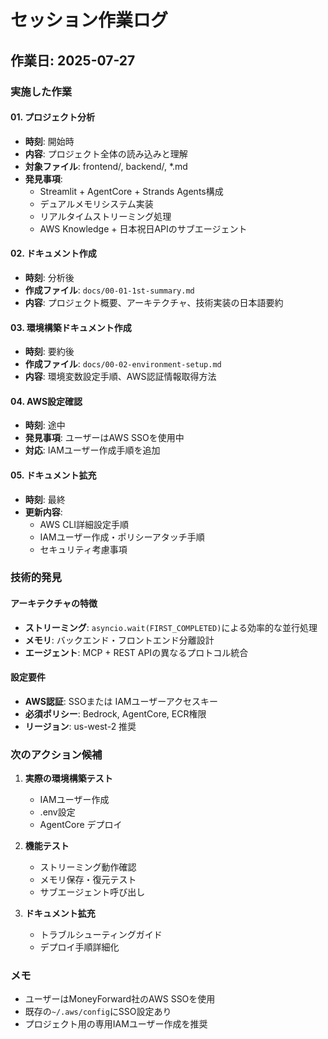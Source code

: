 # セッション作業ログ

## 作業日: 2025-07-27

### 実施した作業

#### 01. プロジェクト分析
- **時刻**: 開始時
- **内容**: プロジェクト全体の読み込みと理解
- **対象ファイル**: frontend/, backend/, *.md
- **発見事項**:
  - Streamlit + AgentCore + Strands Agents構成
  - デュアルメモリシステム実装
  - リアルタイムストリーミング処理
  - AWS Knowledge + 日本祝日APIのサブエージェント

#### 02. ドキュメント作成
- **時刻**: 分析後
- **作成ファイル**: `docs/00-01-1st-summary.md`
- **内容**: プロジェクト概要、アーキテクチャ、技術実装の日本語要約

#### 03. 環境構築ドキュメント作成
- **時刻**: 要約後
- **作成ファイル**: `docs/00-02-environment-setup.md`
- **内容**: 環境変数設定手順、AWS認証情報取得方法

#### 04. AWS設定確認
- **時刻**: 途中
- **発見事項**: ユーザーはAWS SSOを使用中
- **対応**: IAMユーザー作成手順を追加

#### 05. ドキュメント拡充
- **時刻**: 最終
- **更新内容**: 
  - AWS CLI詳細設定手順
  - IAMユーザー作成・ポリシーアタッチ手順
  - セキュリティ考慮事項

### 技術的発見

#### アーキテクチャの特徴
- **ストリーミング**: `asyncio.wait(FIRST_COMPLETED)`による効率的な並行処理
- **メモリ**: バックエンド・フロントエンド分離設計
- **エージェント**: MCP + REST APIの異なるプロトコル統合

#### 設定要件
- **AWS認証**: SSOまたは IAMユーザーアクセスキー
- **必須ポリシー**: Bedrock, AgentCore, ECR権限
- **リージョン**: us-west-2 推奨

### 次のアクション候補

1. **実際の環境構築テスト**
   - IAMユーザー作成
   - .env設定
   - AgentCore デプロイ

2. **機能テスト**
   - ストリーミング動作確認
   - メモリ保存・復元テスト
   - サブエージェント呼び出し

3. **ドキュメント拡充**
   - トラブルシューティングガイド
   - デプロイ手順詳細化

### メモ
- ユーザーはMoneyForward社のAWS SSOを使用
- 既存の`~/.aws/config`にSSO設定あり
- プロジェクト用の専用IAMユーザー作成を推奨